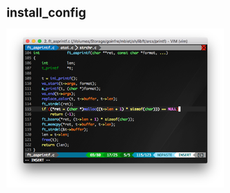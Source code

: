 # install_config
![alt tag](https://raw.githubusercontent.com/MickaelBlet/install_config/master/Screen%20Shot%202016-05-05%20at%202.13.51%20PM.png)
